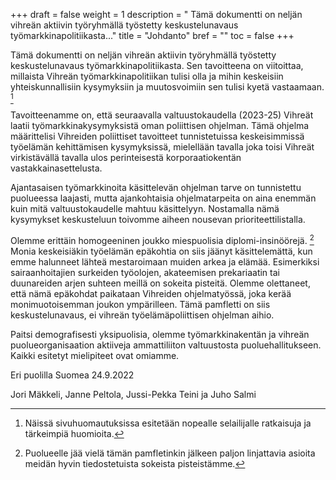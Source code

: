 +++
draft = false
weight = 1
description = " Tämä dokumentti on neljän vihreän aktiivin työryhmällä työstetty keskustelunavaus työmarkkinapolitiikasta..."
title = "Johdanto"
bref = ""
toc = false
+++



Tämä dokumentti on neljän vihreän aktiivin työryhmällä työstetty keskustelunavaus työmarkkinapolitiikasta. Sen tavoitteena on viitoittaa, millaista Vihreän työmarkkinapolitiikan tulisi olla ja mihin keskeisiin yhteiskunnallisiin kysymyksiin ja muutosvoimiin sen tulisi kyetä vastaamaan. [^1]

Tavoitteenamme on, että seuraavalla valtuustokaudella (2023-25) Vihreät laatii työmarkkinakysymyksistä oman poliittisen ohjelman. Tämä ohjelma määrittelisi Vihreiden poliittiset tavoitteet tunnistetuissa keskeisimmissä työelämän kehittämisen kysymyksissä, mielellään tavalla joka toisi Vihreät virkistävällä tavalla ulos perinteisestä korporaatiokentän vastakkainasettelusta.

Ajantasaisen työmarkkinoita käsittelevän ohjelman tarve on tunnistettu puolueessa laajasti, mutta ajankohtaisia ohjelmatarpeita on aina enemmän kuin mitä valtuustokaudelle mahtuu käsittelyyn. Nostamalla nämä kysymykset keskusteluun toivomme aiheen nousevan prioriteettilistalla. 

Olemme erittäin homogeeninen joukko miespuolisia diplomi-insinöörejä. [^2]
 Monia keskeisiäkin työelämän epäkohtia on siis jäänyt käsittelemättä, kun emme halunneet lähteä mestaroimaan muiden arkea ja elämää. Esimerkiksi sairaanhoitajien surkeiden työolojen, akateemisen prekariaatin tai duunareiden arjen suhteen meillä on sokeita pisteitä. Olemme olettaneet, että nämä epäkohdat paikataan Vihreiden ohjelmatyössä, joka kerää monimuotoisemman joukon ympärilleen. Tämä pamfletti on siis keskustelunavaus, ei vihreän työelämäpoliittisen ohjelman aihio. 

Paitsi demografisesti yksipuolisia, olemme työmarkkinakentän ja vihreän puolueorganisaation aktiiveja ammattiliiton valtuustosta puoluehallitukseen. Kaikki esitetyt mielipiteet ovat omiamme.

Eri puolilla Suomea 24.9.2022

Jori Mäkkeli, Janne Peltola, Jussi-Pekka Teini ja Juho Salmi

[^1]: Näissä sivuhuomautuksissa esitetään nopealle selailijalle ratkaisuja ja tärkeimpiä huomioita.
[^2]: Puolueelle jää vielä tämän pamfletinkin jälkeen paljon linjattavia asioita meidän hyvin tiedostetuista sokeista pisteistämme.
